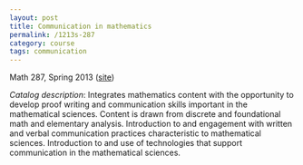 ```yaml
---
layout: post
title: Communication in mathematics
permalink: /1213s-287
category: course
tags: communication
---
```


Math 287, Spring 2013 ([site](http://math.boisestate.edu/~scoskey/courses/1213s-287))<!--more-->

*Catalog description*: Integrates mathematics content with the opportunity to develop proof writing and communication skills important in the mathematical sciences. Content is drawn from discrete and foundational math and elementary analysis. Introduction to and engagement with written and verbal communication practices characteristic to mathematical sciences. Introduction to and use of technologies that support communication in the mathematical sciences.
